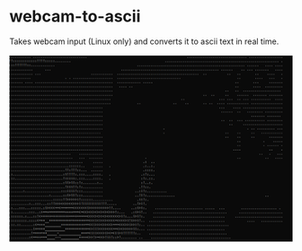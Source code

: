 # webcam-to-ascii
Takes webcam input (Linux only) and converts it to ascii text in real time.
<br />
<br />
![screenshot](./img.png)
